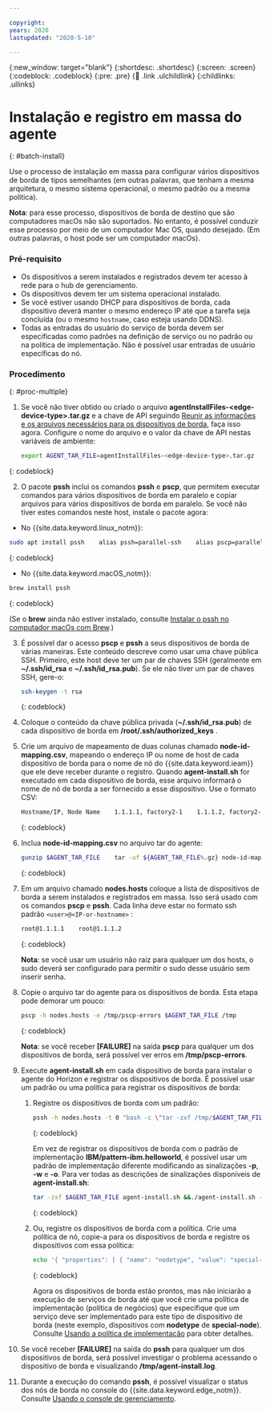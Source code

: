 ```yaml
---

copyright:
years: 2020
lastupdated: "2020-5-10"

---
```


{:new_window: target="blank"}
{:shortdesc: .shortdesc}
{:screen: .screen}
{:codeblock: .codeblock}
{:pre: .pre}
{:child: .link .ulchildlink}
{:childlinks: .ullinks}

# Instalação e registro em massa do agente
{: #batch-install}

Use o processo de instalação em massa para configurar vários dispositivos de borda de tipos semelhantes (em outras palavras, que tenham a mesma arquitetura, o mesmo sistema operacional, o mesmo padrão ou a mesma política).

**Nota**: para esse processo, dispositivos de borda de destino que são computadores macOs não são suportados. No entanto, é possível conduzir esse processo por meio de um computador Mac OS, quando desejado. (Em outras palavras, o host pode ser um computador macOs).

### Pré-requisito

* Os dispositivos a serem instalados e registrados devem ter acesso à rede para o hub de gerenciamento.
* Os dispositivos devem ter um sistema operacional instalado.
* Se você estiver usando DHCP para dispositivos de borda, cada dispositivo deverá manter o mesmo endereço IP até que a tarefa seja concluída (ou o mesmo `hostname`, caso esteja usando DDNS).
* Todas as entradas do usuário do serviço de borda devem ser especificadas como padrões na definição de serviço ou no padrão ou na política de implementação. Não é possível usar entradas de usuário específicas do nó.

### Procedimento
{: #proc-multiple}

1. Se você não tiver obtido ou criado o arquivo **agentInstallFiles-&lt;edge-device-type&gt;.tar.gz** e a chave de API seguindo [Reunir as informações e os arquivos necessários para os dispositivos de borda](../hub/gather_files.md#prereq_horizon), faça isso agora. Configure o nome do arquivo e o valor da chave de API nestas variáveis de ambiente:

   ```bash
   export AGENT_TAR_FILE=agentInstallFiles-<edge-device-type>.tar.gz    export HZN_EXCHANGE_USER_AUTH=iamapikey:<api-key>
   ```
  {: codeblock}

2. O pacote **pssh** inclui os comandos **pssh** e **pscp**, que permitem executar comandos para vários dispositivos de borda em paralelo e copiar arquivos para vários dispositivos de borda em paralelo. Se você não tiver estes comandos neste host, instale o pacote agora:

  * No {{site.data.keyword.linux_notm}}:

   ```bash
   sudo apt install pssh    alias pssh=parallel-ssh    alias pscp=parallel-scp
   ```
   {: codeblock}

  * No {{site.data.keyword.macOS_notm}}:

   ```bash
   brew install pssh
   ```
   {: codeblock}

   (Se o **brew** ainda não estiver instalado, consulte [Instalar o pssh no computador macOs com Brew](https://brewinstall.org/Install-pssh-on-Mac-with-Brew/).)

3. É possível dar o acesso **pscp** e **pssh** a seus dispositivos de borda de várias maneiras. Este conteúdo descreve como usar uma chave pública SSH. Primeiro, este host deve ter um par de chaves SSH (geralmente em **~/.ssh/id_rsa** e **~/.ssh/id_rsa.pub**). Se ele não tiver um par de chaves SSH, gere-o:

   ```bash
   ssh-keygen -t rsa
   ```
   {: codeblock}

4. Coloque o conteúdo da chave pública privada (**~/.ssh/id_rsa.pub**) de cada dispositivo de borda em **/root/.ssh/authorized_keys** .

5. Crie um arquivo de mapeamento de duas colunas chamado **node-id-mapping.csv**, mapeando o endereço IP ou nome de host de cada dispositivo de borda para o nome de nó do {{site.data.keyword.ieam}} que ele deve receber durante o registro. Quando **agent-install.sh** for executado em cada dispositivo de borda, esse arquivo informará o nome de nó de borda a ser fornecido a esse dispositivo. Use o formato CSV:

   ```bash
   Hostname/IP, Node Name    1.1.1.1, factory2-1    1.1.1.2, factory2-2
   ```
   {: codeblock}

6. Inclua **node-id-mapping.csv** no arquivo tar do agente:

   ```bash
   gunzip $AGENT_TAR_FILE    tar -uf ${AGENT_TAR_FILE%.gz} node-id-mapping.csv    gzip ${AGENT_TAR_FILE%.gz}
   ```
   {: codeblock}

7. Em um arquivo chamado **nodes.hosts** coloque a lista de dispositivos de borda a serem instalados e registrados em massa. Isso será usado com os comandos **pscp** e **pssh**. Cada linha deve estar no formato ssh padrão `<user>@<IP-or-hostname>` :

   ```bash
   root@1.1.1.1    root@1.1.1.2
   ```
   {: codeblock}

   **Nota**: se você usar um usuário não raiz para qualquer um dos hosts, o sudo deverá ser configurado para permitir o sudo desse usuário sem inserir senha.

8. Copie o arquivo tar do agente para os dispositivos de borda. Esta etapa pode demorar um pouco:

   ```bash
   pscp -h nodes.hosts -e /tmp/pscp-errors $AGENT_TAR_FILE /tmp
   ```
   {: codeblock}

   **Nota**: se você receber **[FAILURE]** na saída **pscp** para qualquer um dos dispositivos de borda, será possível ver erros em **/tmp/pscp-errors**.

9. Execute **agent-install.sh** em cada dispositivo de borda para instalar o agente do Horizon e registrar os dispositivos de borda. É possível usar um padrão ou uma política para registrar os dispositivos de borda:

   1. Registre os dispositivos de borda com um padrão:

      ```bash
      pssh -h nodes.hosts -t 0 "bash -c \"tar -zxf /tmp/$AGENT_TAR_FILE agent-install.sh && sudo -s ./agent-install.sh -i . -u $HZN_EXCHANGE_USER_AUTH -p IBM/pattern-ibm.helloworld -w ibm.helloworld -o IBM -z /tmp/$AGENT_TAR_FILE 2>&1 >/tmp/agent-install.log \" "
      ```
      {: codeblock}

      Em vez de registrar os dispositivos de borda com o padrão de implementação **IBM/pattern-ibm.helloworld**, é possível usar um padrão de implementação diferente modificando as sinalizações **-p**, **-w** e **-o**. Para ver todas as descrições de sinalizações disponíveis de **agent-install.sh**:

      ```bash
      tar -zxf $AGENT_TAR_FILE agent-install.sh &&./agent-install.sh -h
      ```
      {: codeblock}

   2. Ou, registre os dispositivos de borda com a política. Crie uma política de nó, copie-a para os dispositivos de borda e registre os dispositivos com essa política:

      ```bash
      echo '{ "properties": [ { "name": "nodetype", "value": "special-node" } ] }' > node-policy.json       pscp -h nodes.hosts -e /tmp/pscp-errors node-policy.json /tmp       pssh -h nodes.hosts -t 0 "bash -c \"tar -zxf /tmp/$AGENT_TAR_FILE agent-install.sh && sudo -s ./agent-install.sh -i . -u $HZN_EXCHANGE_USER_AUTH -n /tmp/node-policy.json  -z /tmp/$AGENT_TAR_FILE 2>&1 >/tmp/agent-install.log \" "
      ```
      {: codeblock}

      Agora os dispositivos de borda estão prontos, mas não iniciarão a execução de serviços de borda até que você crie uma política de implementação (política de negócios) que especifique que um serviço deve ser implementado para este tipo de dispositivo de borda (neste exemplo, dispositivos com **nodetype** de **special-node**). Consulte [Usando a política de implementação](../using_edge_services/detailed_policy.md) para obter detalhes.

10. Se você receber **[FAILURE]** na saída do **pssh** para qualquer um dos dispositivos de borda, será possível investigar o problema acessando o dispositivo de borda e visualizando **/tmp/agent-install.log**.

11. Durante a execução do comando **pssh**, é possível visualizar o status dos nós de borda no console do {{site.data.keyword.edge_notm}}. Consulte [Usando o console de gerenciamento](../console/accessing_ui.md).
